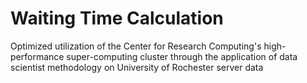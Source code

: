 # Waiting Time Calculation

Optimized utilization of the Center for Research Computing's high-performance super-computing cluster through the application of data scientist methodology on University of Rochester server data
